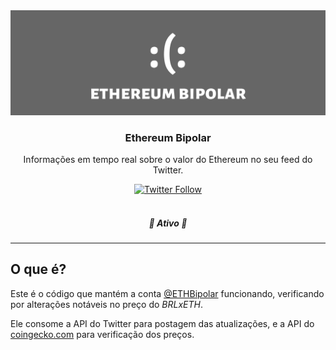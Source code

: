 <div align="center">
	<a href="https://twitter.com/btc_bipolar" target="_blank">
    	<img alt="Banner ETHBipolar" title="ETHBipolar" src="./.github/images/header.png" />
    </a>
</div>

<h3 align="center">Ethereum Bipolar</h3>
<p align="center">Informações em tempo real sobre o valor do Ethereum no seu feed do Twitter.</p>

<div align="center">
    <a href="https://twitter.com/ETHBipolar" target="_blank">
        <img alt="Twitter Follow" src="https://img.shields.io/twitter/follow/ETHBipolar?label=Siga%20no%20Twitter&style=social">
    </a>
</div>

<br/>

<h5 align="center"> 
🚧 Ativo 🚧
</h5>

---

## O que é?
Este é o código que mantém a conta [@ETHBipolar](https://twitter.com/ETHBipolar) funcionando, verificando por alterações notáveis no preço do _BRLxETH_.

Ele consome a API do Twitter para postagem das atualizações, e a API do [coingecko.com](https://www.coingecko.com/en/api) para verificação dos preços.